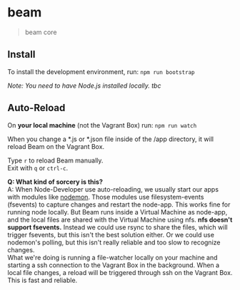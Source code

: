 # beam

> beam core

## Install

To install the development environment, run: `npm run bootstrap`

_Note: You need to have Node.js installed locally. tbc_

## Auto-Reload

On **your local machine** (not the Vagrant Box) run: `npm run watch`

When you change a \*.js or \*.json file inside of the /app directory, it will reload Beam on the Vagrant Box.

Type `r` to reload Beam manually.  
Exit with `q` or `ctrl-c`.

**Q: What kind of sorcery is this?**  
A: When Node-Developer use auto-reloading, we usually start our apps with modules like [nodemon](https://github.com/remy/nodemon). Those modules use filesystem-events (fsevents) to capture changes and restart the node-app. This works fine for running node locally. But Beam runs inside a Virtual Machine as node-app, and the local files are shared with the Virtual Machine using nfs. **nfs doesn't support fsevents.** Instead we could use rsync to share the files, which will trigger fsevents, but this isn't the best solution either. Or we could use nodemon's polling, but this isn't really reliable and too slow to recognize changes.  
What we're doing is running a file-watcher locally on your machine and starting a ssh connection to the Vagrant Box in the background. When a local file changes, a reload will be triggered through ssh on the Vagrant Box. This is fast and reliable.
